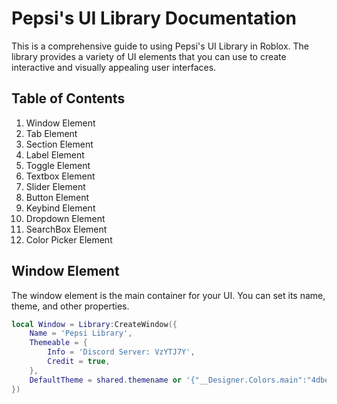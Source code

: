 # Pepsi's UI Library Documentation

This is a comprehensive guide to using Pepsi's UI Library in Roblox. The library provides a variety of UI elements that you can use to create interactive and visually appealing user interfaces.

## Table of Contents
1. Window Element
2. Tab Element
3. Section Element
4. Label Element
5. Toggle Element
6. Textbox Element
7. Slider Element
8. Button Element
9. Keybind Element
10. Dropdown Element
11. SearchBox Element
12. Color Picker Element

## Window Element
The window element is the main container for your UI. You can set its name, theme, and other properties.

```lua
local Window = Library:CreateWindow({
	Name = 'Pepsi Library',
	Themeable = {
		Info = 'Discord Server: VzYTJ7Y',
		Credit = true,
	},
	DefaultTheme = shared.themename or '{"__Designer.Colors.main":"4dbed9"}'
})
